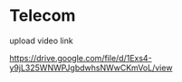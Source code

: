 # Telecom

upload video link

https://drive.google.com/file/d/1Exs4-y9jL325WNWPJgbdwhsNWwCKmVoL/view
